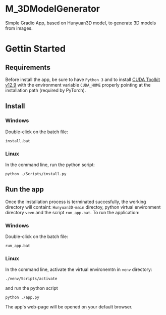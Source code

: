 # M_3DModelGenerator
Simple Gradio App, based on Hunyuan3D model, to generate 3D models from images.

# Gettin Started
## Requirements
Before install the app, be sure to have `Python 3` and to install [CUDA Toolkit v12.9](https://developer.nvidia.com/cuda-12-9-0-download-archive) with the environment variable `CUDA_HOME` properly pointing at the installation path (required by PyTorch).
## Install
### Windows
Double-click on the batch file:
```
install.bat
```
### Linux
In the command line, run the python script:
```
python ./Scripts/install.py
```
## Run the app
Once the installation process is terminated succesfully, the working directory will containt: `Hunyuan3D-main` directoy, python virtual environment directory `vevn` and the script `run_app.bat`.
To run the application:
### Windows
Double-click on the batch file:
```
run_app.bat
```
### Linux
In the command line, activate the virtual environemtn in `venv` directory: 
```
./venv/Scripts/activate
```
and run the python script
```
python ./app.py
```
The app's web-page will be opened on your default browser.
